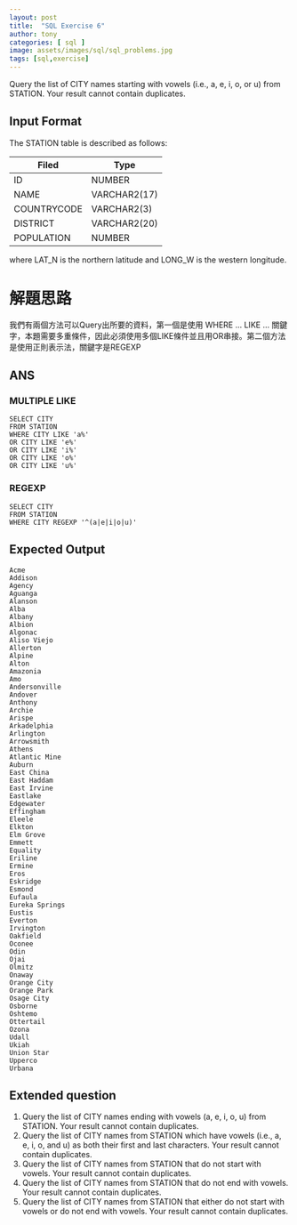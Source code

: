 ```yaml
---
layout: post
title:  "SQL Exercise 6"
author: tony
categories: [ sql ]
image: assets/images/sql/sql_problems.jpg
tags: [sql,exercise]
---
```

Query the list of CITY names starting with vowels (i.e., a, e, i, o, or u) from STATION. Your result cannot contain duplicates.
## Input Format  

The STATION table is described as follows:  

|Filed     | Type  |
|---|---|
|ID|	NUMBER	|
NAME|	VARCHAR2(17)	|
COUNTRYCODE|	VARCHAR2(3)	|
DISTRICT|VARCHAR2(20)
POPULATION|	NUMBER	|

where LAT_N is the northern latitude and LONG_W is the western longitude.

# 解題思路
我們有兩個方法可以Query出所要的資料，第一個是使用 WHERE ... LIKE ... 關鍵字，本題需要多重條件，因此必須使用多個LIKE條件並且用OR串接。第二個方法是使用正則表示法，關鍵字是REGEXP


## ANS  
### MULTIPLE LIKE
```mysql
SELECT CITY
FROM STATION
WHERE CITY LIKE 'a%' 
OR CITY LIKE 'e%'
OR CITY LIKE 'i%'
OR CITY LIKE 'o%'
OR CITY LIKE 'u%'
```

### REGEXP
```mysql
SELECT CITY
FROM STATION
WHERE CITY REGEXP '^(a|e|i|o|u)'
```

## Expected Output  
```
Acme 
Addison 
Agency 
Aguanga 
Alanson 
Alba 
Albany 
Albion 
Algonac 
Aliso Viejo 
Allerton 
Alpine 
Alton 
Amazonia 
Amo 
Andersonville 
Andover 
Anthony 
Archie 
Arispe 
Arkadelphia 
Arlington 
Arrowsmith 
Athens 
Atlantic Mine 
Auburn 
East China 
East Haddam 
East Irvine 
Eastlake 
Edgewater 
Effingham 
Eleele 
Elkton 
Elm Grove 
Emmett 
Equality 
Eriline 
Ermine 
Eros 
Eskridge 
Esmond 
Eufaula 
Eureka Springs 
Eustis 
Everton 
Irvington 
Oakfield 
Oconee 
Odin 
Ojai 
Olmitz 
Onaway 
Orange City 
Orange Park 
Osage City 
Osborne 
Oshtemo 
Ottertail 
Ozona 
Udall 
Ukiah 
Union Star 
Upperco 
Urbana
```

## Extended question
1. Query the list of CITY names ending with vowels (a, e, i, o, u) from STATION. Your result cannot contain duplicates.
2. Query the list of CITY names from STATION which have vowels (i.e., a, e, i, o, and u) as both their first and last characters. Your result cannot contain duplicates. 
3. Query the list of CITY names from STATION that do not start with vowels. Your result cannot contain duplicates.
4. Query the list of CITY names from STATION that do not end with vowels. Your result cannot contain duplicates.
5. Query the list of CITY names from STATION that either do not start with vowels or do not end with vowels. Your result cannot contain duplicates.

